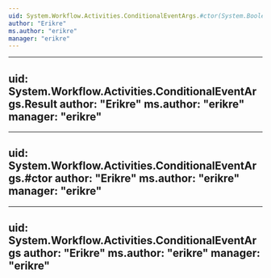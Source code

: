 ```yaml
---
uid: System.Workflow.Activities.ConditionalEventArgs.#ctor(System.Boolean)
author: "Erikre"
ms.author: "erikre"
manager: "erikre"
---
```


---
uid: System.Workflow.Activities.ConditionalEventArgs.Result
author: "Erikre"
ms.author: "erikre"
manager: "erikre"
---

---
uid: System.Workflow.Activities.ConditionalEventArgs.#ctor
author: "Erikre"
ms.author: "erikre"
manager: "erikre"
---

---
uid: System.Workflow.Activities.ConditionalEventArgs
author: "Erikre"
ms.author: "erikre"
manager: "erikre"
---
